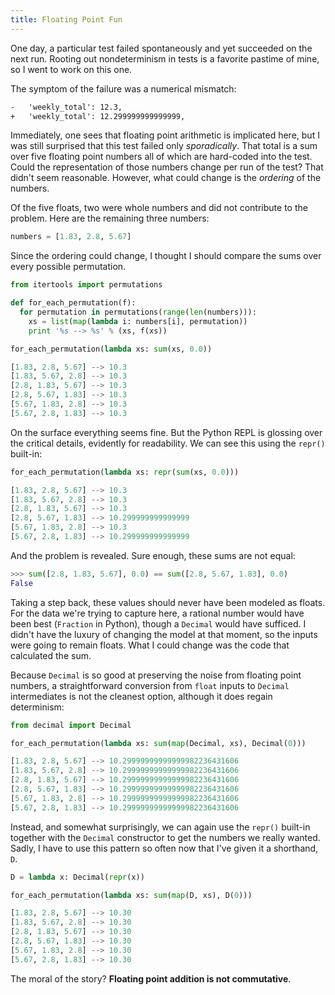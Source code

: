 ```yaml
---
title: Floating Point Fun
---
```


One day, a particular test failed spontaneously and yet succeeded on the next run.  Rooting out nondeterminism in tests is a favorite pastime of mine, so I went to work on this one.

The symptom of the failure was a numerical mismatch:

```txt
-   'weekly_total': 12.3,
+   'weekly_total': 12.299999999999999,
```

Immediately, one sees that floating point arithmetic is implicated here, but I was still surprised that this test failed only *sporadically*.  That total is a sum over five floating point numbers all of which are hard-coded into the test.  Could the representation of those numbers change per run of the test?  That didn't seem reasonable.  However, what could change is the *ordering* of the numbers.

Of the five floats, two were whole numbers and did not contribute to the problem.  Here are the remaining three numbers:

```python
numbers = [1.83, 2.8, 5.67]
```

Since the ordering could change, I thought I should compare the sums over every possible permutation.

```python
from itertools import permutations

def for_each_permutation(f):
  for permutation in permutations(range(len(numbers))):
    xs = list(map(lambda i: numbers[i], permutation))
    print '%s --> %s' % (xs, f(xs))

for_each_permutation(lambda xs: sum(xs, 0.0))

[1.83, 2.8, 5.67] --> 10.3
[1.83, 5.67, 2.8] --> 10.3
[2.8, 1.83, 5.67] --> 10.3
[2.8, 5.67, 1.83] --> 10.3
[5.67, 1.83, 2.8] --> 10.3
[5.67, 2.8, 1.83] --> 10.3
```

On the surface everything seems fine.  But the Python REPL is glossing over the critical details, evidently for readability.  We can see this using the `repr()` built-in:

```python
for_each_permutation(lambda xs: repr(sum(xs, 0.0)))

[1.83, 2.8, 5.67] --> 10.3
[1.83, 5.67, 2.8] --> 10.3
[2.8, 1.83, 5.67] --> 10.3
[2.8, 5.67, 1.83] --> 10.299999999999999
[5.67, 1.83, 2.8] --> 10.3
[5.67, 2.8, 1.83] --> 10.299999999999999
```

And the problem is revealed.  Sure enough, these sums are not equal:

```python
>>> sum([2.8, 1.83, 5.67], 0.0) == sum([2.8, 5.67, 1.83], 0.0)
False
```

Taking a step back, these values should never have been modeled as floats.  For the data we're trying to capture here, a rational number would have been best (`Fraction` in Python), though a `Decimal` would have sufficed.  I didn't have the luxury of changing the model at that moment, so the inputs were going to remain floats.  What I could change was the code that calculated the sum.

Because `Decimal` is so good at preserving the noise from floating point numbers, a straightforward conversion from `float` inputs to `Decimal` intermediates is not the cleanest option, although it does regain determinism:

```python
from decimal import Decimal

for_each_permutation(lambda xs: sum(map(Decimal, xs), Decimal(0)))

[1.83, 2.8, 5.67] --> 10.29999999999999982236431606
[1.83, 5.67, 2.8] --> 10.29999999999999982236431606
[2.8, 1.83, 5.67] --> 10.29999999999999982236431606
[2.8, 5.67, 1.83] --> 10.29999999999999982236431606
[5.67, 1.83, 2.8] --> 10.29999999999999982236431606
[5.67, 2.8, 1.83] --> 10.29999999999999982236431606
```

Instead, and somewhat surprisingly, we can again use the `repr()` built-in together with the `Decimal` constructor to get the numbers we really wanted.  Sadly, I have to use this pattern so often now that I've given it a shorthand, `D`.

```python
D = lambda x: Decimal(repr(x))

for_each_permutation(lambda xs: sum(map(D, xs), D(0)))

[1.83, 2.8, 5.67] --> 10.30
[1.83, 5.67, 2.8] --> 10.30
[2.8, 1.83, 5.67] --> 10.30
[2.8, 5.67, 1.83] --> 10.30
[5.67, 1.83, 2.8] --> 10.30
[5.67, 2.8, 1.83] --> 10.30
```

The moral of the story?  __Floating point addition is not commutative__.
